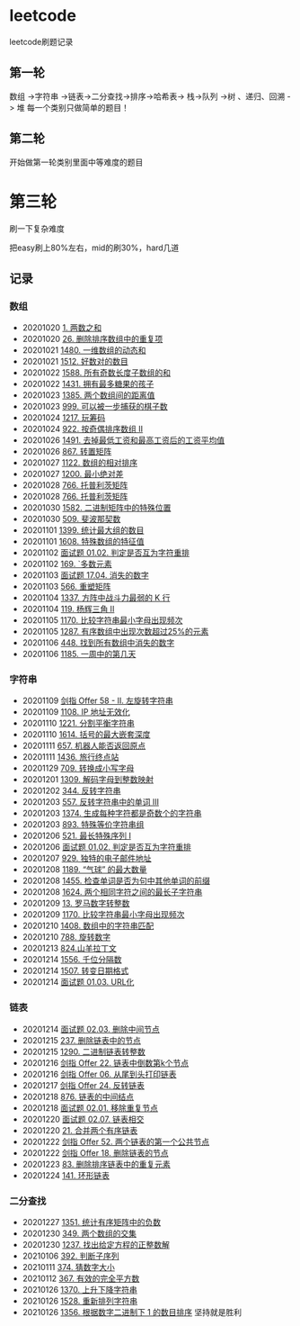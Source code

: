 # leetcode
 leetcode刷题记录

## 第一轮
数组 ->字符串 ->链表->二分查找->排序->哈希表-> 栈->队列 ->树 、递归、回溯 -> 堆 
每一个类别只做简单的题目！

## 第二轮
开始做第一轮类别里面中等难度的题目

# 第三轮
刷一下复杂难度

把easy刷上80%左右，mid的刷30%，hard几道

## 记录

### 数组

- 20201020   [1. 两数之和](https://leetcode-cn.com/problems/two-sum/)
- 20201020   [26. 删除排序数组中的重复项](https://leetcode-cn.com/problems/remove-duplicates-from-sorted-array/)
- 20201021   [1480. 一维数组的动态和](https://leetcode-cn.com/problems/running-sum-of-1d-array/)
- 20201021   [1512. 好数对的数目](https://leetcode-cn.com/problems/number-of-good-pairs/submissions/)
- 20201022   [1588.  所有奇数长度子数组的和](https://leetcode-cn.com/problems/sum-of-all-odd-length-subarrays/)
- 20201022   [1431. 拥有最多糖果的孩子](https://leetcode-cn.com/problems/kids-with-the-greatest-number-of-candies/)
- 20201023  [1385. 两个数组间的距离值](https://leetcode-cn.com/problems/find-the-distance-value-between-two-arrays/)
- 20201023  [999. 可以被一步捕获的棋子数](https://leetcode-cn.com/problems/available-captures-for-rook/)
- 20201024  [1217. 玩筹码](https://leetcode-cn.com/problems/minimum-cost-to-move-chips-to-the-same-position/submissions/)
- 20201024  [922. 按奇偶排序数组 II](https://leetcode-cn.com/problems/sort-array-by-parity-ii/)
- 20201026  [1491. 去掉最低工资和最高工资后的工资平均值](https://leetcode-cn.com/problems/average-salary-excluding-the-minimum-and-maximum-salary/)
- 20201026  [867. 转置矩阵](https://leetcode-cn.com/problems/transpose-matrix/)
- 20201027  [1122. 数组的相对排序](https://leetcode-cn.com/problems/relative-sort-array/submissions/)
- 20201027  [1200. 最小绝对差](https://leetcode-cn.com/problems/minimum-absolute-difference/)
- 20201028  [766. 托普利茨矩阵](https://leetcode-cn.com/problems/toeplitz-matrix/submissions/)
- 20201028  [766. 托普利茨矩阵](https://leetcode-cn.com/problems/toeplitz-matrix/submissions/)
- 20201030  [1582. 二进制矩阵中的特殊位置](https://leetcode-cn.com/problems/special-positions-in-a-binary-matrix/submissions/)
- 20201030  [509. 斐波那契数](https://leetcode-cn.com/problems/fibonacci-number/)
- 20201101  [1399. 统计最大组的数目](https://leetcode-cn.com/problems/count-largest-group/)
- 20201101  [1608. 特殊数组的特征值](https://leetcode-cn.com/problems/special-array-with-x-elements-greater-than-or-equal-x/)
- 20201102  [面试题 01.02. 判定是否互为字符重排](https://leetcode-cn.com/problems/check-permutation-lcci/)
- 20201102  [169. `多数元素](https://leetcode-cn.com/problems/majority-element/)
- 20201103  [面试题 17.04. 消失的数字](https://leetcode-cn.com/problems/missing-number-lcci/)
- 20201103  [566. 重塑矩阵](https://leetcode-cn.com/problems/reshape-the-matrix/)
- 20201104  [1337. 方阵中战斗力最弱的 K 行](https://leetcode-cn.com/problems/the-k-weakest-rows-in-a-matrix/)
- 20201104  [119. 杨辉三角 II](https://leetcode-cn.com/problems/pascals-triangle-ii/)
- 20201105  [1170. 比较字符串最小字母出现频次](https://leetcode-cn.com/problems/compare-strings-by-frequency-of-the-smallest-character/submissions/)
- 20201105  [1287. 有序数组中出现次数超过25%的元素](https://leetcode-cn.com/problems/element-appearing-more-than-25-in-sorted-array/)
- 20201106  [448. 找到所有数组中消失的数字](https://leetcode-cn.com/problems/find-all-numbers-disappeared-in-an-array/)
- 20201106  [1185. 一周中的第几天](https://leetcode-cn.com/problems/day-of-the-week/)

### 字符串

- 20201109  [剑指 Offer 58 - II. 左旋转字符串](https://leetcode-cn.com/problems/zuo-xuan-zhuan-zi-fu-chuan-lcof/submissions/)
- 20201109  [1108. IP 地址无效化](https://leetcode-cn.com/problems/defanging-an-ip-address/submissions/)
- 20201110  [1221. 分割平衡字符串](https://leetcode-cn.com/problems/split-a-string-in-balanced-strings/submissions/)
- 20201110  [1614. 括号的最大嵌套深度](https://leetcode-cn.com/problems/maximum-nesting-depth-of-the-parentheses/solution/)
- 20201111  [657. 机器人能否返回原点](https://leetcode-cn.com/problems/robot-return-to-origin/)
- 20201111  [1436. 旅行终点站](https://leetcode-cn.com/problems/destination-city/)
- 20201129  [709. 转换成小写字母](https://leetcode-cn.com/problems/to-lower-case/)
- 20201201  [1309. 解码字母到整数映射](https://leetcode-cn.com/problems/decrypt-string-from-alphabet-to-integer-mapping/)
- 20201202  [344. 反转字符串](https://leetcode-cn.com/problems/reverse-string/)
- 20201203  [557. 反转字符串中的单词 III](https://leetcode-cn.com/problems/reverse-words-in-a-string-iii/)
- 20201203  [1374. 生成每种字符都是奇数个的字符串](https://leetcode-cn.com/problems/generate-a-string-with-characters-that-have-odd-counts/)
- 20201203  [893. 特殊等价字符串组](https://leetcode-cn.com/problems/groups-of-special-equivalent-strings/)
- 20201206  [521. 最长特殊序列 Ⅰ](https://leetcode-cn.com/problems/longest-uncommon-subsequence-i/)
- 20201206  [面试题 01.02. 判定是否互为字符重排](https://leetcode-cn.com/problems/check-permutation-lcci/submissions/)
- 20201207  [929. 独特的电子邮件地址](https://leetcode-cn.com/problems/unique-email-addresses/)
- 20201208  [1189. “气球” 的最大数量](https://leetcode-cn.com/problems/maximum-number-of-balloons/submissions/)
- 20201208  [1455. 检查单词是否为句中其他单词的前缀](https://leetcode-cn.com/problems/check-if-a-word-occurs-as-a-prefix-of-any-word-in-a-sentence/)
- 20201208  [1624. 两个相同字符之间的最长子字符串](https://leetcode-cn.com/problems/largest-substring-between-two-equal-characters/submissions/)
- 20201209  [13. 罗马数字转整数](https://leetcode-cn.com/problems/roman-to-integer/submissions/)
- 20201209  [1170. 比较字符串最小字母出现频次](https://leetcode-cn.com/problems/compare-strings-by-frequency-of-the-smallest-character/submissions/)
- 20201210  [1408. 数组中的字符串匹配](https://leetcode-cn.com/problems/string-matching-in-an-array/)
- 20201210  [788. 旋转数字](https://leetcode-cn.com/problems/rotated-digits/)
- 20201213  [824.山羊拉丁文](https://leetcode-cn.com/problems/goat-latin/submissions/)
- 20201214  [1556. 千位分隔数](https://leetcode-cn.com/problems/thousand-separator/)
- 20201214  [1507. 转变日期格式](https://leetcode-cn.com/problems/reformat-date/)
- 20201214  [面试题 01.03. URL化](https://leetcode-cn.com/problems/string-to-url-lcci/)

### 链表

- 20201214  [面试题 02.03. 删除中间节点](https://leetcode-cn.com/problems/delete)
- 20201215  [237. 删除链表中的节点](https://leetcode-cn.com/problems/delete-node-in-a-linked-list/submissions/)
- 20201215  [1290. 二进制链表转整数](https://leetcode-cn.com/problems/convert-binary-number-in-a-linked-list-to-integer/submissions/)
- 20201216  [剑指 Offer 22. 链表中倒数第k个节点](https://leetcode-cn.com/problems/lian-biao-zhong-dao-shu-di-kge-jie-dian-lcof/submissions/)
- 20201216  [剑指 Offer 06. 从尾到头打印链表](https://leetcode-cn.com/problems/cong-wei-dao-tou-da-yin-lian-biao-lcof/)
- 20201217  [剑指 Offer 24. 反转链表](https://leetcode-cn.com/problems/fan-zhuan-lian-biao-lcof/)
- 20201218  [876. 链表的中间结点](https://leetcode-cn.com/problems/middle-of-the-linked-list/)
- 20201218  [面试题 02.01. 移除重复节点](https://leetcode-cn.com/problems/remove-duplicate-node-lcci/)
- 20201220  [面试题 02.07. 链表相交](https://leetcode-cn.com/problems/intersection-of-two-linked-lists-lcci/submissions/)
- 20201220  [21. 合并两个有序链表](https://leetcode-cn.com/problems/merge-two-sorted-lists/)
- 20201222  [剑指 Offer 52. 两个链表的第一个公共节点](https://leetcode-cn.com/problems/liang-ge-lian-biao-de-di-yi-ge-gong-gong-jie-dian-lcof/)
- 20201222  [剑指 Offer 18. 删除链表的节点](https://leetcode-cn.com/problems/shan-chu-lian-biao-de-jie-dian-lcof/submissions/)
- 20201223  [83. 删除排序链表中的重复元素](https://leetcode-cn.com/problems/remove-duplicates-from-sorted-list/)
- 20201224  [141. 环形链表](https://leetcode-cn.com/problems/linked-list-cycle/)


### 二分查找

- 20201227  [1351. 统计有序矩阵中的负数](https://leetcode-cn.com/problems/count-negative-numbers-in-a-sorted-matrix/)
- 20201230  [349. 两个数组的交集](https://leetcode-cn.com/problems/intersection-of-two-arrays/)
- 20201230  [1237. 找出给定方程的正整数解](https://leetcode-cn.com/problems/find-positive-integer-solution-for-a-given-equation/)
- 20210106 [392. 判断子序列](https://leetcode-cn.com/problems/is-subsequence/submissions/)
- 20210111 [374. 猜数字大小](https://leetcode-cn.com/problems/guess-number-higher-or-lower/)
- 20210112 [367. 有效的完全平方数](https://leetcode-cn.com/problems/valid-perfect-square/)
- 20210126 [1370. 上升下降字符串](https://leetcode-cn.com/problems/increasing-decreasing-string/)
- 20210126 [1528. 重新排列字符串](https://leetcode-cn.com/problems/shuffle-string/)
- 20210126 [1356. 根据数字二进制下 1 的数目排序](https://leetcode-cn.com/problems/sort-integers-by-the-number-of-1-bits/submissions/)
坚持就是胜利